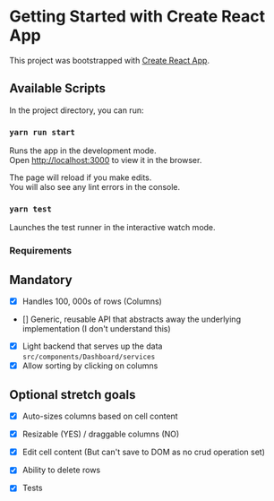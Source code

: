 # Getting Started with Create React App

This project was bootstrapped with [Create React App](https://github.com/facebook/create-react-app).

## Available Scripts

In the project directory, you can run:

### `yarn run start`

Runs the app in the development mode.\
Open [http://localhost:3000](http://localhost:3000) to view it in the browser.

The page will reload if you make edits.\
You will also see any lint errors in the console.

### `yarn test`

Launches the test runner in the interactive watch mode.

### Requirements

## Mandatory

- [x] Handles 100, 000s of rows (Columns)
- [] Generic, reusable API that abstracts away the underlying implementation (I don't understand this)
- [x] Light backend that serves up the data `src/components/Dashboard/services`
- [x] Allow sorting by clicking on columns

## Optional stretch goals

- [x] Auto-sizes columns based on cell content
- [x] Resizable (YES) / draggable columns (NO)
- [x] Edit cell content (But can't save to DOM as no crud operation set)
- [x] Ability to delete rows
- [x] Tests


